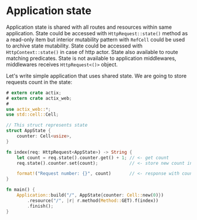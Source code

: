 # Application state

Application state is shared with all routes and resources within same application.
State could be accessed with `HttpRequest::state()` method as a read-only item
but interior mutability pattern with `RefCell` could be used to archive state mutability.
State could be accessed with `HttpContext::state()` in case of http actor. 
State also available to route matching predicates. State is not available
to application middlewares, middlewares receives `HttpRequest<()>` object.

Let's write simple application that uses shared state. We are going to store requests count
in the state: 
 
```rust
# extern crate actix;
# extern crate actix_web;
# 
use actix_web::*;
use std::cell::Cell;

// This struct represents state
struct AppState {
    counter: Cell<usize>,
}

fn index(req: HttpRequest<AppState>) -> String {
    let count = req.state().counter.get() + 1; // <- get count
    req.state().counter.set(count);            // <- store new count in state

    format!("Request number: {}", count)       // <- response with count
}

fn main() {
    Application::build("/", AppState{counter: Cell::new(0)})
        .resource("/", |r| r.method(Method::GET).f(index))
        .finish();
}
```
